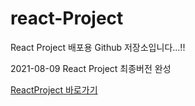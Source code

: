 # react-Project
React Project 배포용 Github 저장소입니다...!!

2021-08-09  React Project 최종버전 완성

[ReactProject 바로가기](https://kevinjuniors.github.io/react-Project/build/index.html)
